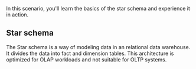 In this scenario, you'll learn the basics of the star schema and experience it in action.

## Star schema
The Star schema is a way of modeling data in an relational data warehouse. It divides the data into fact and dimension tables. This architecture is optimized for OLAP workloads and not suitable for OLTP systems.